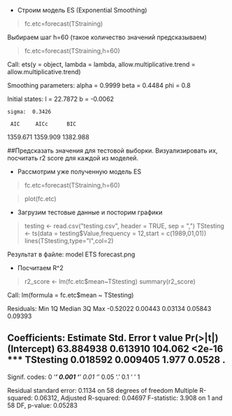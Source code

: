 * Cтроим модель ES (Exponential Smoothing)

> fc.etc=forecast(TStraining)

Выбираем шаг h=60 (такое количество значений предсказываем)

> fc.etc=forecast(TStraining,h=60)

   Call:
    ets(y = object, lambda = lambda, allow.multiplicative.trend = allow.multiplicative.trend) 

   Smoothing parameters:
    alpha = 0.9999 
    beta  = 0.4484 
    phi   = 0.8 

   Initial states:
    l = 22.7872 
    b = -0.0062 

    sigma:  0.3426

     AIC     AICc      BIC 
   1359.671 1359.909 1382.988 
   
##Предсказать значения для тестовой выборки. Визуализировать их, посчитать r2 score для каждой из моделей.

* Рассмотрим уже полученную модель ES

> fc.etc=forecast(TStraining,h=60)

> plot(fc.etc)

* Загрузим тестовые данные и посторим графики

> testing <- read.csv("testing.csv", header = TRUE, sep = ",") 
> TStesting <- ts(data = testing$Value,frequency = 12,start = c(1989,01,01))
> lines(TStesting,type="l",col=2)

Результат в файле: model ETS forecast.png

* Посчитаем R^2

> r2_score <- lm(fc.etc$mean~TStesting)
> summary(r2_score)

Call:
lm(formula = fc.etc$mean ~ TStesting)

Residuals:
     Min       1Q   Median       3Q      Max 
-0.52022  0.00443  0.03134  0.05843  0.09393 

Coefficients:
             Estimate Std. Error t value Pr(>|t|)    
(Intercept) 63.884938   0.613910 104.062   <2e-16 ***
TStesting    0.018592   0.009405   1.977   0.0528 .  
---
Signif. codes:  0 ‘***’ 0.001 ‘**’ 0.01 ‘*’ 0.05 ‘.’ 0.1 ‘ ’ 1

Residual standard error: 0.1134 on 58 degrees of freedom
Multiple R-squared:  0.06312,	Adjusted R-squared:  0.04697 
F-statistic: 3.908 on 1 and 58 DF,  p-value: 0.05283

